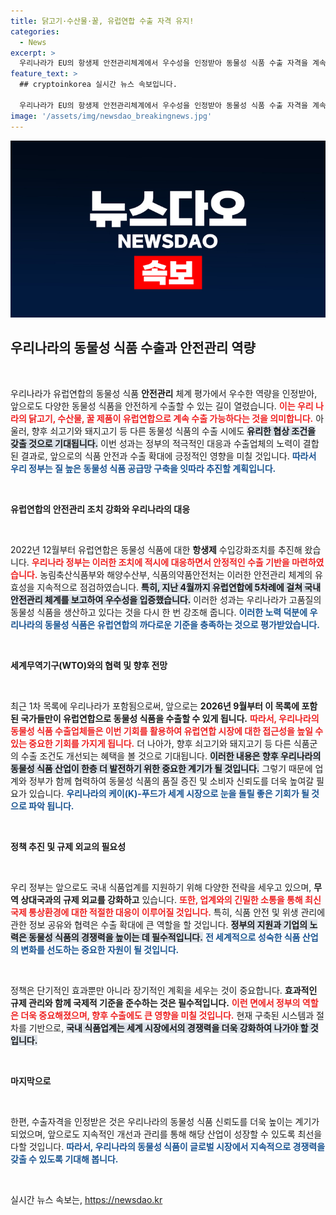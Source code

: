 ```yaml
---
title: 닭고기·수산물·꿀, 유럽연합 수출 자격 유지!
categories:
  - News
excerpt: >
  우리나라가 EU의 항생제 안전관리체계에서 우수성을 인정받아 동물성 식품 수출 자격을 계속 유지하게 됐습니다. 이로 인해 앞으로 쇠고기와 돼지고기 수출 협상에서도 유리한 고지를 점할 것으로 전망됩니다.
feature_text: >
  ## cryptoinkorea 실시간 뉴스 속보입니다.

  우리나라가 EU의 항생제 안전관리체계에서 우수성을 인정받아 동물성 식품 수출 자격을 계속 유지하게 됐습니다. 이로 인해 앞으로 쇠고기와 돼지고기 수출 협상에서도 유리한 고지를 점할 것으로 전망됩니다.
image: '/assets/img/newsdao_breakingnews.jpg'
---
```


<p><img src="/assets/img/newsdao_breakingnews.jpg" alt="cryptoinkorea 속보" /></p>

<h2 data-ke-size="size26">우리나라의 동물성 식품 수출과 안전관리 역량</h2>

<p data-ke-size="size16">&nbsp;</p>

<p>우리나라가 유럽연합의 동물성 식품 <b>안전관리</b> 체계 평가에서 우수한 역량을 인정받아, 앞으로도 다양한 동물성 식품을 안전하게 수출할 수 있는 길이 열렸습니다. <b><span style="color: #ee2323;">이는 우리 나라의 닭고기, 수산물, 꿀 제품이 유럽연합으로 계속 수출 가능하다는 것을 의미합니다.</span></b> 아울러, 향후 쇠고기와 돼지고기 등 다른 동물성 식품의 수출 시에도 <b><span style="background-color: #21538527;">유리한 협상 조건을 갖출 것으로 기대됩니다.</span></b> 이번 성과는 정부의 적극적인 대응과 수출업체의 노력이 결합된 결과로, 앞으로의 식품 안전과 수출 확대에 긍정적인 영향을 미칠 것입니다. <b><span style="color: #1a5490;">따라서 우리 정부는 질 높은 동물성 식품 공급망 구축을 잇따라 추진할 계획입니다.</span></b></p>

<p data-ke-size="size16">&nbsp;</p>

<p><b>유럽연합의 안전관리 조치 강화와 우리나라의 대응</b></p>

<p data-ke-size="size16">&nbsp;</p>

<p>2022년 12월부터 유럽연합은 동물성 식품에 대한 <b>항생제</b> 수입강화조치를 추진해 왔습니다. <b><span style="color: #ee2323;">우리나라 정부는 이러한 조치에 적시에 대응하면서 안정적인 수출 기반을 마련하였습니다.</span></b> 농림축산식품부와 해양수산부, 식품의약품안전처는 이러한 안전관리 체계의 유효성을 지속적으로 점검하였습니다. <b><span style="background-color: #21538527;">특히, 지난 4월까지 유럽연합에 5차례에 걸쳐 국내 안전관리 체계를 보고하여 우수성을 입증했습니다.</span></b> 이러한 성과는 우리나라가 고품질의 동물성 식품을 생산하고 있다는 것을 다시 한 번 강조해 줍니다. <b><span style="color: #1a5490;">이러한 노력 덕분에 우리나라의 동물성 식품은 유럽연합의 까다로운 기준을 충족하는 것으로 평가받았습니다.</span></b></p>

<p data-ke-size="size16">&nbsp;</p>

<p><b>세계무역기구(WTO)와의 협력 및 향후 전망</b></p>

<p data-ke-size="size16">&nbsp;</p>

<p>최근 1차 목록에 우리나라가 포함됨으로써, 앞으로는 <b>2026년 9월부터 이 목록에 포함된 국가들만이 유럽연합으로 동물성 식품을 수출할 수 있게 됩니다.</b> <b><span style="color: #ee2323;">따라서, 우리나라의 동물성 식품 수출업체들은 이번 기회를 활용하여 유럽연합 시장에 대한 접근성을 높일 수 있는 중요한 기회를 가지게 됩니다.</span></b> 더 나아가, 향후 쇠고기와 돼지고기 등 다른 식품군의 수출 조건도 개선되는 혜택을 볼 것으로 기대됩니다. <b><span style="background-color: #21538527;">이러한 내용은 향후 우리나라의 동물성 식품 산업이 한층 더 발전하기 위한 중요한 계기가 될 것입니다.</span></b> 그렇기 때문에 업계와 정부가 함께 협력하여 동물성 식품의 품질 증진 및 소비자 신뢰도를 더욱 높여갈 필요가 있습니다. <b><span style="color: #1a5490;">우리나라의 케이(K)-푸드가 세계 시장으로 눈을 돌릴 좋은 기회가 될 것으로 파악 됩니다.</span></b></p>

<p data-ke-size="size16">&nbsp;</p>

<p><b>정책 추진 및 규제 외교의 필요성</b></p>

<p data-ke-size="size16">&nbsp;</p>

<p>우리 정부는 앞으로도 국내 식품업계를 지원하기 위해 다양한 전략을 세우고 있으며, <b>무역 상대국과의 규제 외교를 강화하고</b> 있습니다. <b><span style="color: #ee2323;">또한, 업계와의 긴밀한 소통을 통해 최신 국제 통상환경에 대한 적절한 대응이 이루어질 것입니다.</span></b> 특히, 식품 안전 및 위생 관리에 관한 정보 공유와 협력은 수출 확대에 큰 역할을 할 것입니다. <b><span style="background-color: #21538527;">정부의 지원과 기업의 노력은 동물성 식품의 경쟁력을 높이는 데 필수적입니다.</span></b> <b><span style="color: #1a5490;">전 세계적으로 성숙한 식품 산업의 변화를 선도하는 중요한 자원이 될 것입니다.</span></b></p>

<p data-ke-size="size16">&nbsp;</p>

<p>정책은 단기적인 효과뿐만 아니라 장기적인 계획을 세우는 것이 중요합니다. <b>효과적인 규제 관리와 함께 국제적 기준을 준수하는 것은 필수적입니다.</b> <b><span style="color: #ee2323;">이런 면에서 정부의 역할은 더욱 중요해졌으며, 향후 수출에도 큰 영향을 미칠 것입니다.</span></b> 현재 구축된 시스템과 절차를 기반으로, <b><span style="background-color: #21538527;">국내 식품업계는 세계 시장에서의 경쟁력을 더욱 강화하여 나가야 할 것입니다.</span></b> </p>

<p data-ke-size="size16">&nbsp;</p>

<p><b>마지막으로</b></p>

<p data-ke-size="size16">&nbsp;</p>

<p>한편, 수출자격을 인정받은 것은 우리나라의 동물성 식품 신뢰도를 더욱 높이는 계기가 되었으며, 앞으로도 지속적인 개선과 관리를 통해 해당 산업이 성장할 수 있도록 최선을 다할 것입니다. <b><span style="color: #1a5490;">따라서, 우리나라의 동물성 식품이 글로벌 시장에서 지속적으로 경쟁력을 갖출 수 있도록 기대해 봅니다.</span></b> </p>

<p data-ke-size="size16">&nbsp;</p> 
실시간 뉴스 속보는, <a href="https://newsdao.kr" rel="dofollow">https://newsdao.kr</a>


